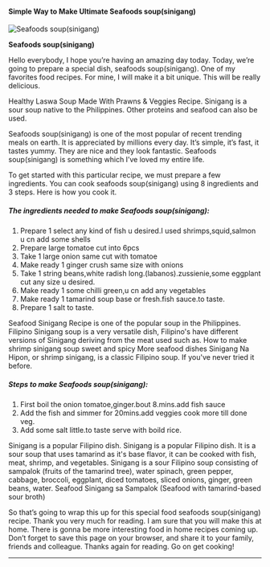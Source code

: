             

#### Simple Way to Make Ultimate Seafoods soup(sinigang)

![Seafoods soup(sinigang)](https://img-global.cpcdn.com/recipes/5592204054102016/751x532cq70/seafoods-soupsinigang-recipe-main-photo.jpg)

**Seafoods soup(sinigang)**

Hello everybody, I hope you’re having an amazing day today. Today, we’re going to prepare a special dish, seafoods soup(sinigang). One of my favorites food recipes. For mine, I will make it a bit unique. This will be really delicious.

Healthy Laswa Soup Made With Prawns & Veggies Recipe. Sinigang is a sour soup native to the Philippines. Other proteins and seafood can also be used.

Seafoods soup(sinigang) is one of the most popular of recent trending meals on earth. It is appreciated by millions every day. It’s simple, it’s fast, it tastes yummy. They are nice and they look fantastic. Seafoods soup(sinigang) is something which I’ve loved my entire life.

To get started with this particular recipe, we must prepare a few ingredients. You can cook seafoods soup(sinigang) using 8 ingredients and 3 steps. Here is how you cook it.

##### The ingredients needed to make Seafoods soup(sinigang):

1.  Prepare 1 select any kind of fish u desired.I used shrimps,squid,salmon u cn add some shells
2.  Prepare large tomatoe cut into 6pcs
3.  Take 1 large onion same cut with tomatoe
4.  Make ready 1 ginger crush same size with onions
5.  Take 1 string beans,white radish long.(labanos).zussienie,some eggplant cut any size u desired.
6.  Make ready 1 some chilli green,u cn add any vegetables
7.  Make ready 1 tamarind soup base or fresh.fish sauce.to taste.
8.  Prepare 1 salt to taste.

Seafood Sinigang Recipe is one of the popular soup in the Philippines. Filipino Sinigang soup is a very versatile dish, Filipino's have different versions of Sinigang deriving from the meat used such as. How to make shrimp sinigang soup sweet and spicy More seafood dishes Sinigang Na Hipon, or shrimp sinigang, is a classic Filipino soup. If you've never tried it before.

##### Steps to make Seafoods soup(sinigang):

1.  First boil the onion tomatoe,ginger.bout 8.mins.add fish sauce
2.  Add the fish and simmer for 20mins.add veggies cook more till done veg.
3.  Add some salt little.to taste serve with boild rice.

Sinigang is a popular Filipino dish. Sinigang is a popular Filipino dish. It is a sour soup that uses tamarind as it's base flavor, it can be cooked with fish, meat, shrimp, and vegetables. Sinigang is a sour Filipino soup consisting of sampalok (fruits of the tamarind tree), water spinach, green pepper, cabbage, broccoli, eggplant, diced tomatoes, sliced onions, ginger, green beans, water. Seafood Sinigang sa Sampalok (Seafood with tamarind-based sour broth)

So that’s going to wrap this up for this special food seafoods soup(sinigang) recipe. Thank you very much for reading. I am sure that you will make this at home. There is gonna be more interesting food in home recipes coming up. Don’t forget to save this page on your browser, and share it to your family, friends and colleague. Thanks again for reading. Go on get cooking!

* * *